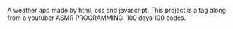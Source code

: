 A weather app made by html, css and javascript. This project is a tag along from a youtuber ASMR PROGRAMMING, 100 days 100 codes.

